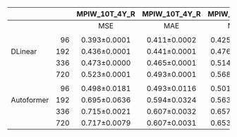 |            |     | MPIW_10T_4Y_R | MPIW_10T_4Y_R | MPIW_1H_4Y_R | MPIW_1H_4Y_R |
|------------|----:|:-------------:|:-------------:|:------------:|:------------:|
|            |     |      MSE      |      MAE      |     MSE      |     MAE      |
|            |
|            |  96 | 0.393±0.0001  | 0.411±0.0002  | 0.425±0.0001 | 0.443±0.0001 |
| DLinear    | 192 | 0.436±0.0001  | 0.441±0.0001  | 0.476±0.0001 | 0.471±0.0000 |
|            | 336 | 0.473±0.0000  | 0.465±0.0001  | 0.514±0.0005 | 0.490±0.0002 |
|            | 720 | 0.523±0.0001  | 0.493±0.0001  | 0.568±0.0005 | 0.518±0.0003 |
|            |
|            |  96 | 0.498±0.0181  | 0.493±0.0116  | 0.501±0.0130 | 0.509±0.0118 |
| Autoformer | 192 | 0.695±0.0636  | 0.594±0.0324  | 0.563±0.0100 | 0.540±0.0042 |
|            | 336 | 0.715±0.0021  | 0.607±0.0032  | 0.657±0.0373 | 0.578±0.0047 |
|            | 720 | 0.717±0.0079  | 0.607±0.0031  | 0.653±0.0268 | 0.590±0.0127 |